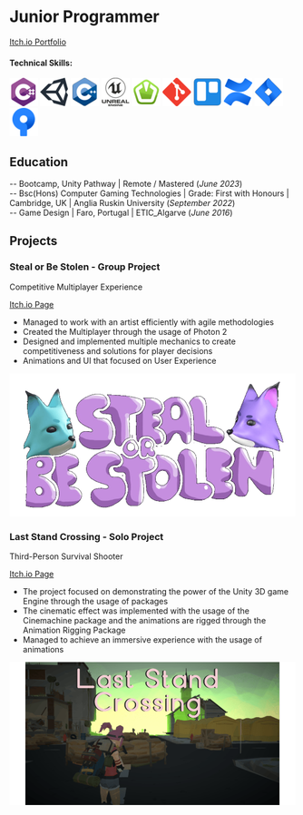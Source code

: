 # Junior Programmer
[Itch.io Portfolio](https://ishkorubsky.itch.io)

#### Technical Skills:
![C#](/assets/img/csharp_logo.png)
![Unity](/assets/img/unity_logo.png)
![C++](/assets/img/cplusplus_logo.png)
![Unreal Engine](/assets/img/unreal_engine_logo.png)
![SFML](/assets/img/sfml_logo.png)
![Git](/assets/img/git_logo.png)
![Trello](/assets/img/trello_logo.png)
![Confluence](/assets/img/confluence_logo.png)
![Jira](/assets/img/jira_logo.png)
![SourceTree](/assets/img/sourcetree_logo.png)

## Education
-- Bootcamp, Unity Pathway | Remote / Mastered (_June 2023_)	
-- Bsc(Hons) Computer Gaming Technologies | Grade: First with Honours | Cambridge, UK | Anglia Ruskin University (_September 2022_)           		
-- Game Design | Faro, Portugal | ETIC_Algarve (_June 2016_)

## Projects
###  Steal or Be Stolen - Group Project
Competitive Multiplayer Experience

[Itch.io Page](https://ishkorubsky.itch.io/steal-or-be-stolen)

- Managed to work with an artist efficiently with agile methodologies
- Created the Multiplayer through the usage of Photon 2
- Designed and implemented multiple mechanics to create competitiveness and
 solutions for player decisions
- Animations and UI that focused on User Experience

![Game Logo](/assets/img/steal_or_be_stolen.png)

### Last Stand Crossing - Solo Project
Third-Person Survival Shooter

[Itch.io Page](https://ishkorubsky.itch.io/last-stand-crossing)

- The project focused on demonstrating the power of the Unity 3D game 
Engine through the usage of packages
- The cinematic effect was implemented with the usage of the Cinemachine 
package and the animations are rigged through the Animation Rigging 
Package
- Managed to achieve an immersive experience with the usage of animations

![Game Logo](/assets/img/last_stand_crossing.png)
